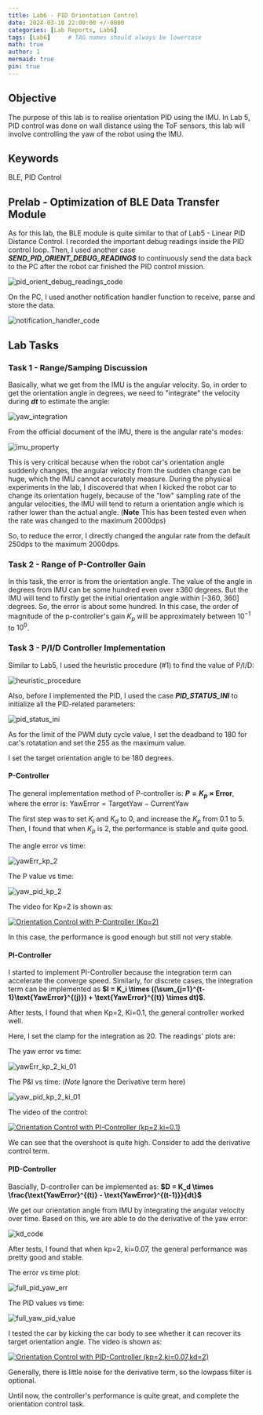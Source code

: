 ```yaml
---
title: Lab6 - PID Orientation Control
date: 2024-03-18 22:00:00 +/-0000
categories: [Lab Reports, Lab6]
tags: [Lab6]     # TAG names should always be lowercase
math: true
author: 1
mermaid: true
pin: true
---
```


## Objective

The purpose of this lab is to realise orientation PID using the IMU. In Lab 5, PID control was done on wall distance using the ToF sensors, this lab will involve controlling the yaw of the robot using the IMU.

## Keywords

BLE, PID Control

## Prelab - Optimization of BLE Data Transfer Module

As for this lab, the BLE module is quite similar to that of Lab5 - Linear PID Distance Control. I recorded the important debug readings inside the PID control loop. Then, I used another case ***SEND_PID_ORIENT_DEBUG_READINGS*** to continuously send the data back to the PC after the robot car finished the PID control mission.

![pid_orient_debug_readings_code](/assets/images/lab6/pid_orient_debug_readings_code.png "pid_orient_debug_readings_code")

On the PC, I used another notification handler function to receive, parse and store the data.

![notification_handler_code](/assets/images/lab6/notification_handler_code.png "notification_handler_code")

## Lab Tasks

### Task 1 - Range/Samping Discussion

Basically, what we get from the IMU is the angular velocity. So, in order to get the orientation angle in degrees, we need to "integrate" the velocity during ***dt*** to estimate the angle:

![yaw_integration](/assets/images/lab6/yaw_integration.png "yaw_integration")

From the official document of the IMU, there is the angular rate's modes:

![imu_property](/assets/images/lab6/imu_property.png "imu_property")

This is very critical because when the robot car's orientation angle suddenly changes, the angular velocity from the sudden change can be huge, which the IMU cannot accurately measure. During the physical experiments in the lab, I discovered that when I kicked the robot car to change its orientation hugely, because of the "low" sampling rate of the angular velocities, the IMU will tend to return a orientation angle which is rather lower than the actual angle. (**Note** This has been tested even when the rate was changed to the maximum 2000dps)

So, to reduce the error, I directly changed the angular rate from the default 250dps to the maximum 2000dps.

### Task 2 - Range of P-Controller Gain

In this task, the error is from the orientation angle. The value of the angle in degrees from IMU can be some hundred even over ±360 degrees. But the IMU will tend to firstly get the initial orientation angle within [-360, 360] degrees. So, the error is about some hundred. In this case, the order of magnitude of the p-controller's gain $K_p$ will be approximately between $10^{-1}$ to $10^0$.

### Task 3 - P/I/D Controller Implementation

Similar to Lab5, I used the heuristic procedure (#1) to find the value of P/I/D:

![heuristic_procedure](/assets/images/lab5/heuristic_procedure.png "heuristic_procedure")

Also, before I implemented the PID, I used the case ***PID_STATUS_INI*** to initialize all the PID-related parameters:

![pid_status_ini](/assets/images/lab6/pid_status_ini.png "pid_status_ini")

As for the limit of the PWM duty cycle value, I set the deadband to 180 for car's rotatation and set the 255 as the maximum value.

I set the target orientation angle to be 180 degrees.

#### P-Controller

The general implementation method of P-controller is: **$P = K_p \times \text{Error}$**, where the error is: $\text{YawError}=\text{TargetYaw}-\text{CurrentYaw}$

The first step was to set $K_i$ and $K_d$ to 0, and increase the $K_p$ from 0.1 to 5. Then, I found that when $K_p$ is 2, the performance is stable and quite good.

The angle error vs time:

![yawErr_kp_2](/assets/images/lab6/yawErr_kp_2.png "yawErr_kp_2")

The P value vs time:

![yaw_pid_kp_2](/assets/images/lab6/yaw_pid_kp_2.png "yaw_pid_kp_2")

The video for Kp=2 is shown as:

[![Orientation Control with P-Controller (Kp=2)](https://img.youtube.com/vi/ORb-cjuCVjk/maxresdefault.jpg)](https://www.youtube.com/watch?v=ORb-cjuCVjk)

In this case, the performance is good enough but still not very stable.

#### PI-Controller

I started to implement PI-Controller because the integration term can accelerate the converge speed. Similarly, for discrete cases, the integration term can be implemented as **$I = K_i \times ((\sum_{j=1}^{t-1}\text{YawError}^{(j)}) + \text{YawError}^{(t)} \times dt)$**.

After tests, I found that when Kp=2, Ki=0.1, the general controller worked well.

Here, I set the clamp for the integration as 20. The readings' plots are:

The yaw error vs time:

![yawErr_kp_2_ki_01](/assets/images/lab6/yawErr_kp_2_ki_01.png "yawErr_kp_2_ki_01")

The P&I vs time: (*Note* Ignore the Derivative term here)

![yaw_pid_kp_2_ki_01](/assets/images/lab6/yaw_pid_kp_2_ki_01.png "yaw_pid_kp_2_ki_01")

The video of the control:

[![Orientation Control with PI-Controller (kp=2,ki=0.1)](https://img.youtube.com/vi/PLl6M7PBEZs/maxresdefault.jpg)](https://www.youtube.com/watch?v=PLl6M7PBEZs)

We can see that the overshoot is quite high. Consider to add the derivative control term.

#### PID-Controller

Bascially, D-controller can be implemented as: **$D = K_d \times \frac{\text{YawError}^{(t)} - \text{YawError}^{(t-1)}}{dt}$**

We get our orientation angle from IMU by integrating the angular velocity over time. Based on this, we are able to do the derivative of the yaw error:

![kd_code](/assets/images/lab6/kd_code.png "kd_code")

After tests, I found that when kp=2, ki=0.07, the general performance was pretty good and stable.

The error vs time plot:

![full_pid_yaw_err](/assets/images/lab6/full_pid_yaw_err.png "full_pid_yaw_err")

The PID values vs time:

![full_yaw_pid_value](/assets/images/lab6/full_yaw_pid_value.png "full_yaw_pid_value")

I tested the car by kicking the car body to see whether it can recover its target orientation angle. The video is shown as:

[![Orientation Control with PID-Controller (kp=2,ki=0.07,kd=2)](https://img.youtube.com/vi/ZjjTogFynSE/maxresdefault.jpg)](https://www.youtube.com/watch?v=ZjjTogFynSE)

Generally, there is little noise for the derivative term, so the lowpass filter is optional.

Until now, the controller's performance is quite great, and complete the orientation control task.
